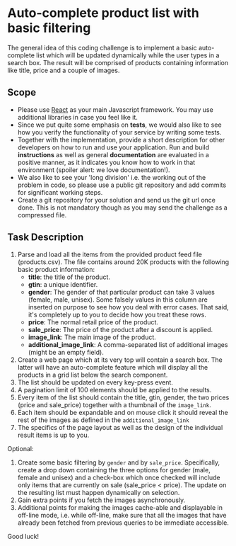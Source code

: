 # Auto-complete product list with basic filtering

The general idea of this coding challenge is to implement a basic auto-complete list which will be updated dynamically while the user types in a search box. The result will be comprised of products containing information like title, price and a couple of images.

## Scope
- Please use [React](https://reactjs.org/) as your main Javascript framework. You may use additional libraries in case you feel like it.
- Since we put quite some emphasis on __tests__, we would also like to see how you verify the functionality of your service by writing some tests.
- Together with the implementation, provide a short description for other developers on how to run and use your application.
  Run and build __instructions__ as well as general __documentation__ are evaluated in a positive manner,
  as it indicates you know how to work in that environment (spoiler alert: we love documentation!).
- We also like to see your 'long division' i.e. the working out of the problem in code, so please use a public
  git repository and add commits for significant working steps.
- Create a git repository for your solution and send us the git url once done. This is not mandatory though as you may send
  the challenge as a compressed file.
## Task Description
1. Parse and load all the items from the provided product feed file (products.csv). The file contains around 20K products with the following basic product information:
	* **title**: the title of the product.
	* **gtin**: a unique identifier.
	* **gender**: The gender of that particular product can take 3 values (female, male, unisex).
	  Some falsely values in this column are inserted on purpose to see how you deal with error cases. That said, it's completely up to you to decide how you treat these rows.
	* **price**: The normal retail price of the product.
	* **sale_price**: The price of the product after a discount is applied.
	* **image_link**: The main image of the product.
	* **additional_image_link**: A comma-separated list of additional images (might be an empty field).
2. Create a web page which at its very top will contain a search box. The latter will have an auto-complete feature which will display all the products in a grid list below the search component.
3. The list should be updated on every key-press event.
4. A pagination limit of 100 elements should be applied to the results.
5. Every item of the list should contain the title, gtin, gender, the two prices (price and sale_price) together with a thumbnail of the `image_link`.
6. Each item should be expandable and on mouse click it should reveal the rest of the images as defined in the `additional_image_link`
7. The specifics of the page layout as well as the design of the individual result items is up to you.

Optional:
1. Create some basic filtering by `gender` and by `sale_price`. Specifically, create a drop down containing the three options for gender (male, female and unisex) and a check-box which once checked will include only items that are currently on sale (sale_price < price). The update on the resulting list must happen dynamically on selection.
2. Gain extra points if you fetch the images asynchronously.
3. Additional points for making the images cache-able and displayable in off-line mode, i.e. while off-line, make sure that all the images that have already been fetched from previous queries to be immediate accessible.


Good luck!